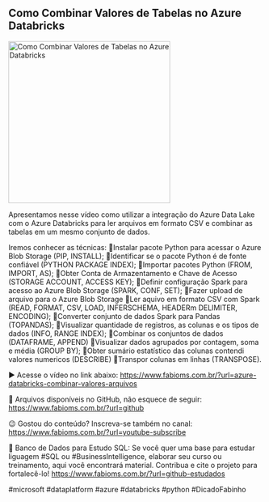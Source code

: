 ## Como Combinar Valores de Tabelas no Azure Databricks

<img src="https://fabioms.com.br//uploads/youtube/Slide88.png" alt="Como Combinar Valores de Tabelas no Azure Databricks" title="Azure Databricks" width="320"/>

Apresentamos nesse vídeo como utilizar a integração do Azure Data Lake com o Azure Databricks para ler arquivos em formato CSV e combinar as tabelas em um mesmo conjunto de dados.

Iremos conhecer as técnicas:
🔹Instalar pacote Python para acessar o Azure Blob Storage (PIP, INSTALL);
🔹Identificar se o pacote Python é de fonte confiável (PYTHON PACKAGE INDEX);
🔹Importar pacotes Python (FROM, IMPORT, AS);
🔹Obter Conta de Armazentamento e Chave de Acesso (STORAGE ACCOUNT, ACCESS KEY);
🔹Definir configuração Spark para acesso ao Azure Blob Storage (SPARK, CONF, SET);
🔹Fazer upload de arquivo para o Azure Blob Storage
🔹Ler aquivo em formato CSV com Spark (READ, FORMAT, CSV, LOAD, INFERSCHEMA, HEADERm DELIMITER, ENCODING);
🔹Converter conjunto de dados Spark para Pandas (TOPANDAS);
🔹Visualizar quantidade de registros, as colunas e os tipos de dados (INFO, RANGE INDEX);
🔹Combinar os conjuntos de dados (DATAFRAME, APPEND)
🔹Visualizar dados agrupados por contagem, soma e média (GROUP BY);
🔹Obter sumário estatístico das colunas contendi valores numericos (DESCRIBE)
🔹Transpor colunas em linhas (TRANSPOSE).

▶️ Acesse o vídeo no link abaixo:
https://www.fabioms.com.br/?url=azure-databricks-combinar-valores-arquivos

📁 Arquivos disponíveis no GitHub, não esquece de seguir:
https://www.fabioms.com.br/?url=github

😉 Gostou do conteúdo? Inscreva-se também no canal:
https://www.fabioms.com.br/?url=youtube-subscribe

🎁 Banco de Dados para Estudo SQL:
Se você quer uma base para estudar liguagem #SQL ou #BusinessIntelligence, elaborar seu curso ou treinamento, aqui você encontrará material. 
Contribua e cite o projeto para fortalecê-lo!
https://www.fabioms.com.br/?url=github-estudados

#microsoft #dataplatform #azure #databricks #python #DicadoFabinho